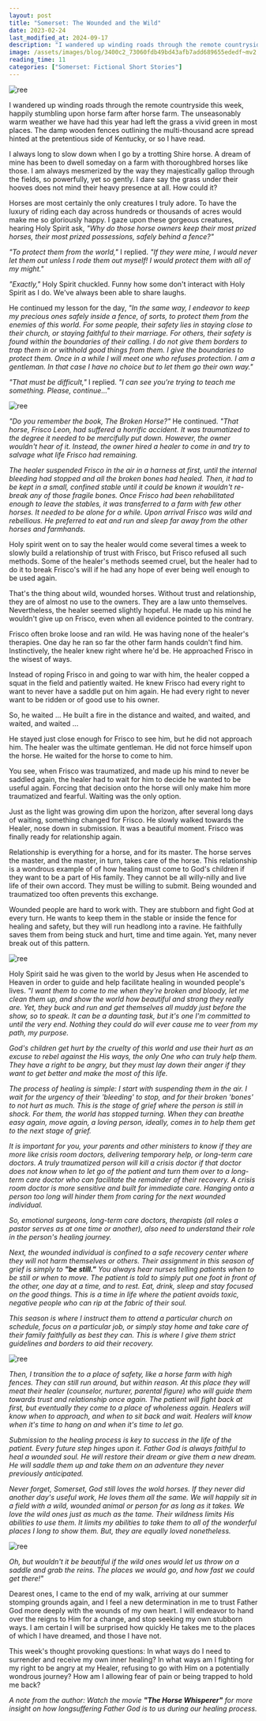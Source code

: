 ```yaml
---
layout: post
title: "Somerset: The Wounded and the Wild"
date: 2023-02-24
last_modified_at: 2024-09-17
description: "I wandered up winding roads through the remote countryside this week, happily stumbling upon horse farm after horse farm. The unseasonably warm weather we have had this year had l…"
image: /assets/images/blog/3400c2_73060fdb49bd43afb7add689655ededf~mv2.png
reading_time: 11
categories: ["Somerset: Fictional Short Stories"]
---
```


![ree](/assets/images/blog/3400c2_73060fdb49bd43afb7add689655ededf~mv2.png)

I wandered up winding roads through the remote countryside this week, happily stumbling upon horse farm after horse farm. The unseasonably warm weather we have had this year had left the grass a vivid green in most places. The damp wooden fences outlining the multi-thousand acre spread hinted at the pretentious side of Kentucky, or so I have read.

I always long to slow down when I go by a trotting Shire horse. A dream of mine has been to dwell someday on a farm with thoroughbred horses like those. I am always mesmerized by the way they majestically gallop through the fields, so powerfully, yet so gently. I dare say the grass under their hooves does not mind their heavy presence at all. How could it?

Horses are most certainly the only creatures I truly adore. To have the luxury of riding each day across hundreds or thousands of acres would make me so gloriously happy. I gaze upon these gorgeous creatures, hearing Holy Spirit ask, _"Why do those horse owners keep their most prized horses, their most prized possessions, safely behind a fence?"_

_"To protect them from the world,"_ I replied. _"If they were mine, I would never let them out unless I rode them out myself! I would protect them with all of my might."_

_"Exactly,"_ Holy Spirit chuckled. Funny how some don't interact with Holy Spirit as I do. We've always been able to share laughs.

He continued my lesson for the day, _"In the same way, I endeavor to keep my precious ones safely inside a fence, of sorts, to protect them from the enemies of this world. For some people, their safety lies in staying close to their church, or staying faithful to their marriage. For others, their safety is found within the boundaries of their calling. I do not give them borders to trap them in or withhold good things from them. I give the boundaries to protect them. Once in a while I will meet one who refuses protection. I am a gentleman. In that case I have no choice but to let them go their own way."_

_"That must be difficult,"_ I replied. _"I can see you're trying to teach me something. Please, continue..."_

![ree](/assets/images/blog/3400c2_f6a9d943f1854460ad74a54a1d928bd8~mv2.png)

_"Do you remember the book, The Broken Horse?"_ He continued. _"That horse, Frisco Leon, had suffered a horrific accident. It was traumatized to the degree it needed to be mercifully put down. However, the owner wouldn't hear of it. Instead, the owner hired a healer to come in and try to salvage what life Frisco had remaining._

_The healer suspended Frisco in the air in a harness at first, until the internal bleeding had stopped and all the broken bones had healed. Then, it had to be kept in a small, confined stable until it could be known it wouldn't re-break any of those fragile bones. Once Frisco had been rehabilitated enough to leave the stables, it was transferred to a farm with few other horses. It needed to be alone for a while. Upon arrival Frisco was wild and rebellious. He preferred to eat and run and sleep far away from the other horses and farmhands._

Holy spirit went on to say the healer would come several times a week to slowly build a relationship of trust with Frisco, but Frisco refused all such methods. Some of the healer's methods seemed cruel, but the healer had to do it to break Frisco's will if he had any hope of ever being well enough to be used again.

That's the thing about wild, wounded horses. Without trust and relationship, they are of almost no use to the owners. They are a law unto themselves. Nevertheless, the healer seemed slightly hopeful. He made up his mind he wouldn't give up on Frisco, even when all evidence pointed to the contrary.

Frisco often broke loose and ran wild. He was having none of the healer's therapies. One day he ran so far the other farm hands couldn't find him. Instinctively, the healer knew right where he'd be. He approached Frisco in the wisest of ways.

Instead of roping Frisco in and going to war with him, the healer copped a squat in the field and patiently waited. He knew Frisco had every right to want to never have a saddle put on him again. He had every right to never want to be ridden or of good use to his owner.

So, he waited ... He built a fire in the distance and waited, and waited, and waited, and waited ...

He stayed just close enough for Frisco to see him, but he did not approach him. The healer was the ultimate gentleman. He did not force himself upon the horse. He waited for the horse to come to him.

You see, when Frisco was traumatized, and made up his mind to never be saddled again, the healer had to wait for him to decide he wanted to be useful again. Forcing that decision onto the horse will only make him more traumatized and fearful. Waiting was the only option.

Just as the light was growing dim upon the horizon, after several long days of waiting, something changed for Frisco. He slowly walked towards the Healer, nose down in submission. It was a beautiful moment. Frisco was finally ready for relationship again.

Relationship is everything for a horse, and for its master. The horse serves the master, and the master, in turn, takes care of the horse. This relationship is a wondrous example of of how healing must come to God's children if they want to be a part of His family. They cannot be all willy-nilly and live life of their own accord. They must be willing to submit. Being wounded and traumatized too often prevents this exchange.

Wounded people are hard to work with. They are stubborn and fight God at every turn. He wants to keep them in the stable or inside the fence for healing and safety, but they will run headlong into a ravine. He faithfully saves them from being stuck and hurt, time and time again. Yet, many never break out of this pattern.

![ree](/assets/images/blog/3400c2_825572df990944df926e647cf48c49ec~mv2.png)

Holy Spirit said he was given to the world by Jesus when He ascended to Heaven in order to guide and help facilitate healing in wounded people's lives. _"I want them to come to me when they're broken and bloody, let me clean them up, and show the world how beautiful and strong they really are. Yet, they buck and run and get themselves all muddy just before the show, so to speak. It can be a daunting task, but it's one I'm committed to until the very end. Nothing they could do will ever cause me to veer from my path, my purpose._

_God's children get hurt by the cruelty of this world and use their hurt as an excuse to rebel against the His ways, the only One who can truly help them. They have a right to be angry, but they must lay down their anger if they want to get better and make the most of this life._

_The process of healing is simple: I start with suspending them in the air. I wait for the urgency of their 'bleeding' to stop, and for their broken 'bones' to not hurt as much. This is the stage of grief where the person is still in shock. For them, the world has stopped turning. When they can breathe easy again, move again, a loving person, ideally, comes in to help them get to the next stage of grief._

_It is important for you, your parents and other ministers to know if they are more like crisis room doctors, delivering temporary help, or long-term care doctors. A truly traumatized person will kill a crisis doctor if that doctor does not know when to let go of the patient and turn them over to a long-term care doctor who can facilitate the remainder of their recovery. A crisis room doctor is more sensitive and built for immediate care. Hanging onto a person too long will hinder them from caring for the next wounded individual._

_So, emotional surgeons, long-term care doctors, therapists (all roles a pastor serves as at one time or another), also need to understand their role in the person's healing journey._

_Next, the wounded individual is confined to a safe recovery center where they will not harm themselves or others. Their assignment in this season of grief is simply to_ **_"be still."_** _You always hear nurses telling patients when to be still or when to move. The patient is told to simply put one foot in front of the other, one day at a time, and to rest. Eat, drink, sleep and stay focused on the good things. This is a time in life where the patient avoids toxic, negative people who can rip at the fabric of their soul._

_This season is where I instruct them to attend a particular church on schedule, focus on a particular job, or simply stay home and take care of their family faithfully as best they can. This is where I give them strict guidelines and borders to aid their recovery._

![ree](/assets/images/blog/3400c2_9ed7c3c255bd45018ee79355a57fe25a~mv2.png)

_Then, I transition the to a place of safety, like a horse farm with high fences. They can still run around, but within reason. At this place they will meat their healer (counselor, nurturer, parental figure) who will guide them towards trust and relationship once again. The patient will fight back at first, but eventually they come to a place of wholeness again. Healers will know when to approach, and when to sit back and wait. Healers will know when it's time to hang on and when it's time to let go._

_Submission to the healing process is key to success in the life of the patient. Every future step hinges upon it. Father God is always faithful to heal a wounded soul. He will restore their dream or give them a new dream. He will saddle them up and take them on an adventure they never previously anticipated._

_Never forget, Somerset, God still loves the wold horses. If they never did another day's useful work, He loves them all the same. We will happily sit in a field with a wild, wounded animal or person for as long as it takes. We love the wild ones just as much as the tame. Their wildness limits His abilities to use them. It limits my abilities to take them to all of the wonderful places I long to show them. But, they are equally loved nonetheless._

![ree](/assets/images/blog/3400c2_ac58decd3ebe48159099cea065fe81e6~mv2.png)

_Oh, but wouldn't it be beautiful if the wild ones would let us throw on a saddle and grab the reins. The places we would go, and how fast we could get there!"_

Dearest ones, I came to the end of my walk, arriving at our summer stomping grounds again, and I feel a new determination in me to trust Father God more deeply with the wounds of my own heart. I will endeavor to hand over the reigns to Him for a change, and stop seeking my own stubborn ways. I am certain I will be surprised how quickly He takes me to the places of which I have dreamed, and those I have not.

This week's thought provoking questions: In what ways do I need to surrender and receive my own inner healing? In what ways am I fighting for my right to be angry at my Healer, refusing to go with Him on a potentially wondrous journey? How am I allowing fear of pain or being trapped to hold me back?

_A note from the author: Watch the movie_ **_"The Horse Whisperer"_** _for more insight on how longsuffering Father God is to us during our healing process._
